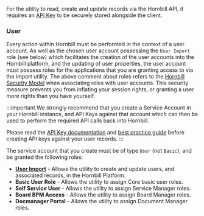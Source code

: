For the utility to read, create and update records via the Hornbill API, it requires an [API Key](/esp-fundamentals/security/api-keys) to be securely stored alongside the client.

### User

Every action within Hornbill must be performed in the context of a user account. As well as the chosen user account possessing the `User Import` role (see below) which facilitates the creation of the user accounts into the Hornbill platform, and the updating of user properties, the user account must possess roles for the applications that you are granting access to via the import utility. The above comment about roles refers to the [Hornbill Security Model](/esp-fundamentals/security/account-types) when associating roles with user accounts. This security  measure prevents you from inflating your session rights, or granting a user more rights than you have yourself.

:::important
We strongly recommend that you create a Service Account in your Hornbill instance, and API Keys against that account which can then be used to perform the required API calls back into Hornbill. 

Please read the [API Key documentation](/esp-fundamentals/security/api-keys) and [best practice guide](/esp-fundamentals/best-practice/platform-api-keys) before creating API keys against your user records.
:::

The service account that you create must be of type `User` (not `Basic`), and be granted the following roles:

- **[User Import](/core-legacy-api/roles/content/userimport)** - Allows the utility to create and update users, and associated records, in the Hornbill Platform.
- **Basic User Role** - Allows the utility to assign Core basic user roles.
- **Self Service User** - Allows the utility to assign Service Manager roles.
- **Board BPM Access** - Allows the utility to assign Board Manager roles.
- **Docmanager Portal** - Allows the utility to assign Document Manager roles.